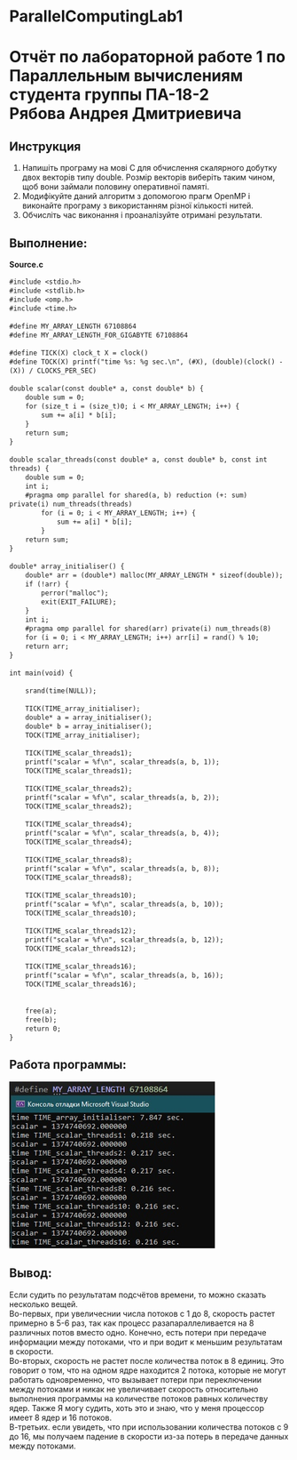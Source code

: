 # ParallelComputingLab1
 
# Отчёт по лабораторной работе 1 по Параллельным вычислениям <br>студента группы ПА-18-2<br>Рябова Андрея Дмитриевича

## Инструкция
1. Напишіть програму на мові C для обчислення скалярного добутку двох векторів типу double. Розмір векторів виберіть таким чином, щоб вони займали половину оперативної памяті.
2. Модифікуйте даний алгоритм з допомогою прагм OpenMP і виконайте програму з використанням різної кількості нитей.
3. Обчисліть час виконання і проаналізуйте отримані результати.

## Выполнение:
**Source.c**
```
#include <stdio.h>
#include <stdlib.h>
#include <omp.h>
#include <time.h>

#define MY_ARRAY_LENGTH 67108864
#define MY_ARRAY_LENGTH_FOR_GIGABYTE 67108864

#define TICK(X) clock_t X = clock()
#define TOCK(X) printf("time %s: %g sec.\n", (#X), (double)(clock() - (X)) / CLOCKS_PER_SEC)

double scalar(const double* a, const double* b) {
	double sum = 0;
	for (size_t i = (size_t)0; i < MY_ARRAY_LENGTH; i++) {
		sum += a[i] * b[i];
	}
	return sum;
}

double scalar_threads(const double* a, const double* b, const int threads) {
	double sum = 0;
	int i;
	#pragma omp parallel for shared(a, b) reduction (+: sum) private(i) num_threads(threads)
		for (i = 0; i < MY_ARRAY_LENGTH; i++) {
			sum += a[i] * b[i];
		}
	return sum;
}

double* array_initialiser() {
	double* arr = (double*) malloc(MY_ARRAY_LENGTH * sizeof(double));
	if (!arr) {
		perror("malloc"); 
		exit(EXIT_FAILURE); 
	}
	int i;
	#pragma omp parallel for shared(arr) private(i) num_threads(8)
	for (i = 0; i < MY_ARRAY_LENGTH; i++) arr[i] = rand() % 10;
	return arr;
}

int main(void) {

	srand(time(NULL));

	TICK(TIME_array_initialiser);
	double* a = array_initialiser();
	double* b = array_initialiser();
	TOCK(TIME_array_initialiser);

	TICK(TIME_scalar_threads1);
	printf("scalar = %f\n", scalar_threads(a, b, 1));
	TOCK(TIME_scalar_threads1);

	TICK(TIME_scalar_threads2);
	printf("scalar = %f\n", scalar_threads(a, b, 2));
	TOCK(TIME_scalar_threads2);

	TICK(TIME_scalar_threads4);
	printf("scalar = %f\n", scalar_threads(a, b, 4));
	TOCK(TIME_scalar_threads4);

	TICK(TIME_scalar_threads8);
	printf("scalar = %f\n", scalar_threads(a, b, 8));
	TOCK(TIME_scalar_threads8);

	TICK(TIME_scalar_threads10);
	printf("scalar = %f\n", scalar_threads(a, b, 10));
	TOCK(TIME_scalar_threads10);

	TICK(TIME_scalar_threads12);
	printf("scalar = %f\n", scalar_threads(a, b, 12));
	TOCK(TIME_scalar_threads12);

	TICK(TIME_scalar_threads16);
	printf("scalar = %f\n", scalar_threads(a, b, 16));
	TOCK(TIME_scalar_threads16);


	free(a);
	free(b);
	return 0;
}
```
## Работа программы:
![Пример 1](screenshots/screenshot1.jpg)

## Вывод:
Если судить по результатам подсчётов времени, то можно сказать несколько вещей.   
Во-первых, при увеличеснии числа потоков с 1 до 8, скорость растет примерно в 5-6 раз, так как процесс разапараллеливается на 8 различных потов вместо одно. Конечно, есть потери при передаче информации между потоками, что и при водит к меньшим результатам в скорости.   
Во-вторых, скорость не растет после количества поток в 8 единиц. Это говорит о том, что на одном ядре находится 2 потока, которые не могут работать одновременно, что вызывает потери при переключении между потоками и никак не увеличивает скорость относительно выполнения программы на количестве потоков равных количеству ядер. Также Я могу судить, хоть это и знаю, что у меня процессор имеет 8 ядер и 16 потоков.   
В-третьих. если увидеть, что при использовании количества потоков с 9 до 16, мы получаем падение в скорости из-за потерь в передаче данных между потоками.   
